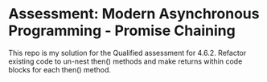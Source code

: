 # Assessment: Modern Asynchronous Programming - Promise Chaining
This repo is my solution for the Qualified assessment for 4.6.2. Refactor existing code to un-nest then() methods and make returns within code blocks for each then() method.
